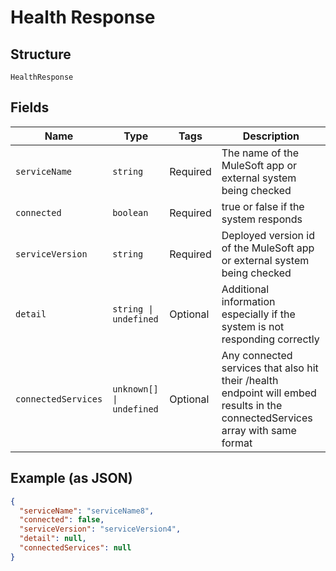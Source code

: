 
# Health Response

## Structure

`HealthResponse`

## Fields

| Name | Type | Tags | Description |
|  --- | --- | --- | --- |
| `serviceName` | `string` | Required | The name of the MuleSoft app or external system being checked |
| `connected` | `boolean` | Required | true or false if the system responds |
| `serviceVersion` | `string` | Required | Deployed version id of the MuleSoft app or external system being checked |
| `detail` | `string \| undefined` | Optional | Additional information especially if the system is not responding correctly |
| `connectedServices` | `unknown[] \| undefined` | Optional | Any connected services that also hit their /health endpoint will embed results in the connectedServices array with same format |

## Example (as JSON)

```json
{
  "serviceName": "serviceName8",
  "connected": false,
  "serviceVersion": "serviceVersion4",
  "detail": null,
  "connectedServices": null
}
```

